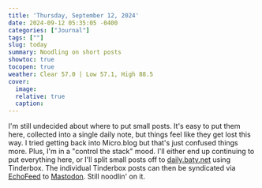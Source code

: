 ```yaml
---
title: 'Thursday, September 12, 2024'
date: 2024-09-12 05:35:05 -0400
categories: ["Journal"]
tags: [""]
slug: today
summary: Noodling on short posts
showtoc: true
tocopen: true
weather: Clear 57.0 | Low 57.1, High 88.5
cover: 
  image: 
  relative: true
  caption: 
---
```


I'm still undecided about where to put small posts. It's easy to put them here, collected into a single daily note, but things feel like they get lost this way. I tried getting back into Micro.blog but that's just confused things more. Plus, I'm in a "control the stack" mood. I'll either end up continuing to put everything here, or I'll split small posts off to [daily.baty.net](https://daily.baty.net) using Tinderbox. The individual Tinderbox posts can then be syndicated via [EchoFeed](http://echofeed.app) to [Mastodon](https://social.lol/@jbaty). Still noodlin' on it.


